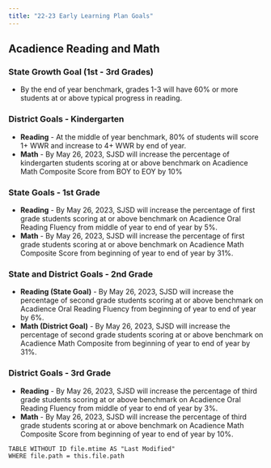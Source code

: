 ```yaml
---
title: "22-23 Early Learning Plan Goals"
---
```


## Acadience Reading and Math

### State Growth Goal (1st - 3rd Grades)

- By the end of year benchmark, grades 1-3 will have 60% or more students at or above typical progress in reading.

### District Goals - Kindergarten 

- **Reading** - At the middle of year benchmark, 80% of students will score 1+ WWR and increase to 4+ WWR by end of year.
- **Math** - By May 26, 2023, SJSD will increase the percentage of kindergarten students scoring at or above benchmark on Acadience Math Composite Score from BOY to EOY by 10%

### State Goals - 1st Grade

- **Reading** - By May 26, 2023, SJSD will increase the percentage of first grade students scoring at or above benchmark on Acadience Oral Reading Fluency from middle of year to end of year by 5%.
- **Math** - By May 26, 2023, SJSD will increase the percentage of first grade students scoring at or above benchmark on Acadience Math Composite Score from beginning of year to end of year by 31%.

### State and District Goals - 2nd Grade

- **Reading (State Goal)** - By May 26, 2023, SJSD will increase the percentage of second grade students scoring at or above benchmark on Acadience Oral Reading Fluency from beginning of year to end of year by 6%.
- **Math (District Goal)** - By May 26, 2023, SJSD will increase the percentage of second grade students scoring at or above benchmark on Acadience Math Composite from beginning of year to end of year by 31%.

### District Goals - 3rd Grade

- **Reading** - By May 26, 2023, SJSD will increase the percentage of third grade students scoring at or above benchmark on Acadience Oral Reading Fluency from middle of year to end of year by 3%.
- **Math** - By May 26, 2023, SJSD will increase the percentage of third grade students scoring at or above benchmark on Acadience Math Composite Score from beginning of year to end of year by 10%.

```dataview
TABLE WITHOUT ID file.mtime AS "Last Modified"
WHERE file.path = this.file.path
```